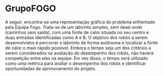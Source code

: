 # GrupoFOGO
A seguir, encontra-se uma representação gráfica do problema enfrentado pela Equipe Fogo. Trata-se de um labirinto simples, sem dead-ends (caminhos sem saída), com uma fonte de calor situada no seu centro e duas entradas identificadas como A e B. O objetivo dos robôs a serem desenvolvidos é percorrer o labirinto de forma autônoma e localizar a fonte de calor o mais rápido possível. Embora o tempo seja um dos critérios a serem considerados na avaliação do desempenho dos robôs, não haverá competição entre eles na equipe. Em vez disso, o tempo será utilizado como uma métrica para avaliar o desempenho dos robôs e identificar oportunidades de aprimoramento do projeto.


